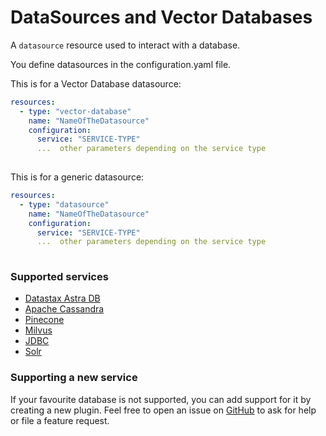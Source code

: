 # DataSources and Vector Databases

A `datasource` resource used to interact with a database.

You define datasources in the configuration.yaml file.

This is for a Vector Database datasource:

```yaml
resources:
  - type: "vector-database"
    name: "NameOfTheDatasource"
    configuration:
      service: "SERVICE-TYPE"
      ...  other parameters depending on the service type
      
```

This is for a generic datasource:

```yaml
resources:
  - type: "datasource"
    name: "NameOfTheDatasource"
    configuration:
      service: "SERVICE-TYPE"
      ...  other parameters depending on the service type
      
```

### Supported services

- [Datastax Astra DB](./astra.md)
- [Apache Cassandra](./cassandra.md)
- [Pinecone](./pinecone.md)
- [Milvus](./milvus.md)
- [JDBC](./jdbc.md)
- [Solr](./solr.md)


### Supporting a new service

If your favourite database is not supported, you can add support for it by creating a new plugin.
Feel free to open an issue on [GitHub](https://github.com/LangStream/langstream/issues) to ask for help or file a feature request.
